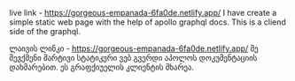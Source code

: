 live link - https://gorgeous-empanada-6fa0de.netlify.app/
I have create a simple static web page with the help of apollo graphql docs. This is a cliend side of the graphql.

ლაივის ლინკი - https://gorgeous-empanada-6fa0de.netlify.app/
მე შევქმენი მარტივი სტატიკური ვებ გვერდი აპოლოს დოკუმენტაციის დახმარებით. ეს გრაფქიუელის კლიენტის მხარეა.

